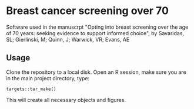 # Breast cancer screening over 70

Software used in the manuscrpt "Opting into breast screening over the age of 70 years: seeking evidence to support informed choice", by Savaridas, SL; Gierlinski, M; Quinn, J; Warwick, VR; Evans, AE

## Usage

Clone the repository to a local disk. Open an R session, make sure you are in the main project directory, type:

```
targets::tar_make()
```

This will create all necessary objects and figures.
